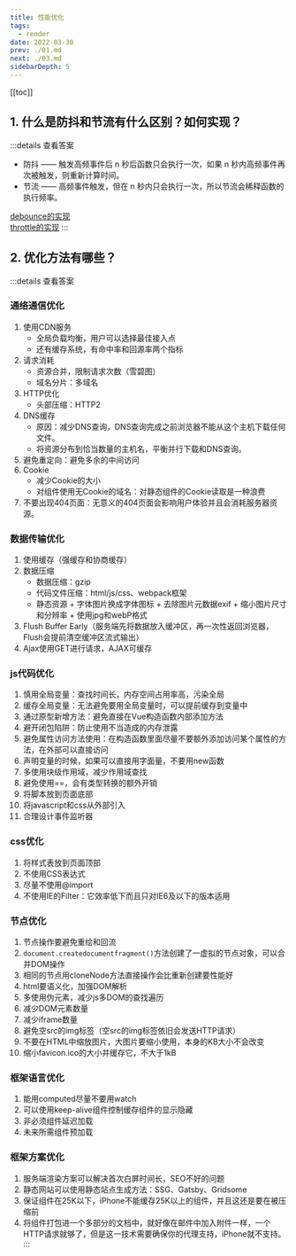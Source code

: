 ```yaml
---
title: 性能优化
tags: 
  - render
date: 2022-03-30
prev: ./01.md
next: ./03.md
sidebarDepth: 5
---
```

[[toc]]
## 1. 什么是防抖和节流有什么区别？如何实现？

:::details 查看答案
- 防抖 —— 触发高频事件后 n 秒后函数只会执行一次，如果 n 秒内高频事件再次被触发，则重新计算时间。
- 节流 —— 高频事件触发，但在 n 秒内只会执行一次，所以节流会稀释函数的执行频率。

[debounce的实现](/src/code/programming/03.html#debounce-防抖)  
[throttle的实现](/src/code/programming/03.html#throttle-节流)
:::

## 2. 优化方法有哪些？

:::details 查看答案
### 通络通信优化
1. 使用CDN服务
      - 全局负载均衡，用户可以选择最佳接入点
      - 还有缓存系统，有命中率和回源率两个指标
2. 请求消耗
      - 资源合并，限制请求次数（雪碧图）
      - 域名分片：多域名
3. HTTP优化
      - 头部压缩：HTTP2
4. DNS缓存
      - 原因：减少DNS查询，DNS查询完成之前浏览器不能从这个主机下载任何文件。
      - 将资源分布到恰当数量的主机名，平衡并行下载和DNS查询。
5. 避免重定向：避免多余的中间访问
6. Cookie
    - 减少Cookie的大小
    - 对组件使用无Cookie的域名：对静态组件的Cookie读取是一种浪费
7. 不要出现404页面：无意义的404页面会影响用户体验并且会消耗服务器资源。
### 数据传输优化
1. 使用缓存（强缓存和协商缓存）
2. 数据压缩
    - 数据压缩：gzip
    - 代码文件压缩：html/js/css、webpack框架
    - 静态资源
          + 字体图片换成字体图标
          + 去除图片元数据exif
          + 缩小图片尺寸和分辨率
          + 使用jpg和webP格式
3. Flush Buffer Early（服务端先将数据放入缓冲区，再一次性返回浏览器，Flush会提前清空缓冲区流式输出）
4. Ajax使用GET进行请求，AJAX可缓存
### js代码优化
1. 慎用全局变量：查找时间长，内存空间占用率高，污染全局
2. 缓存全局变量：无法避免要用全局变量时，可以提前缓存到变量中
3. 通过原型新增方法：避免直接在Vue构造函数内部添加方法
4. 避开闭包陷阱：防止使用不当造成的内存泄露
5. 避免属性访问方法使用：在构造函数里面尽量不要额外添加访问某个属性的方法，在外部可以直接访问
6. 声明变量的时候，如果可以直接用字面量，不要用new函数
7. 多使用块级作用域，减少作用域查找
8. 避免使用==，会有类型转换的额外开销
9. 将脚本放到页面底部
10. 将javascript和css从外部引入
11. 合理设计事件监听器

### css优化
1. 将样式表放到页面顶部
2. 不使用CSS表达式
3. 尽量不使用@import
4. 不使用IE的Filter：它效率低下而且只对IE6及以下的版本适用


### 节点优化
1. 节点操作要避免重绘和回流
2. `document.createdocumentfragment()`方法创建了一虚拟的节点对象，可以合并DOM操作
3. 相同的节点用cloneNode方法直接操作会比重新创建要性能好
4. html要语义化，加强DOM解析
5. 多使用伪元素，减少js多DOM的查找遍历
6. 减少DOM元素数量
7. 减少iframe数量
8. 避免空src的img标签（空src的img标签依旧会发送HTTP请求）
9. 不要在HTML中缩放图片，大图片要缩小使用，本身的KB大小不会改变
10. 缩小favicon.ico的大小并缓存它，不大于1kB

### 框架语言优化
1. 能用computed尽量不要用watch
2. 可以使用keep-alive组件控制缓存组件的显示隐藏
3. 非必须组件延迟加载
4. 未来所需组件预加载

### 框架方案优化
1. 服务端渲染方案可以解决首次白屏时间长，SEO不好的问题
2. 静态网站可以使用静态站点生成方法：SSG、Gatsby、Gridsome
3. 保证组件在25K以下，iPhone不能缓存25K以上的组件，并且这还是要在被压缩前
4. 将组件打包进一个多部分的文档中，就好像在邮件中加入附件一样，一个HTTP请求就够了，但是这一技术需要确保你的代理支持，iPhone就不支持。
:::